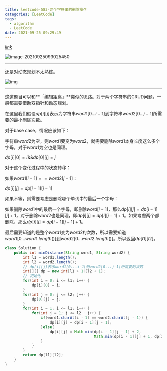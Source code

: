 ```yaml
---
title: leetcode-583-两个字符串的删除操作
categories: [LeetCode]
tags:
  - algorithm
  - LeetCode
date: 2021-09-25 09:29:49
---
```


[$link$](https://leetcode-cn.com/problems/delete-operation-for-two-strings/)

![image-20210925093025450](https://gitee.com/cao_ziqiang/img/raw/master/20210925093025.png)

<hr/>

还是对动态规划不太熟练。

![img](https://gitee.com/cao_ziqiang/img/raw/master/20210925093139.gif)

<hr/>

这道题目可以和**「编辑距离」**类似的思路。对于两个字符串的CRUD问题，一般都需要借助双指针和动态规划。

在这里我们假设$dp[i][j]$表示为字符串$word1[0...i -1]$到字符串$word2[0...j -1]$所需要的最小删除次数。

对于base case，情况应该如下：

字符串$word2$为空，则$word1$要变为$word2$，就需要删除$word1$本身长度这么多个字母，对于$word1$为空也是同理。

$dp[i][0] = i$&&$dp[0][j]=j$

对于这个变化过程中的状态转移：

如果$word1[i -1]==word2[j - 1]$：

$dp[i][j]=dp[i-1][j-1]$

如果不等，则需要考虑是删除哪个单词中的最后一个字母：

如果删除$word1$中的最后一个字母，即删除$word[i-1]$，那么$dp[i][j]=dp[i-1][j]+1$，对于删除$word2$也是同理，即$dp[i][j] = dp[i][j-1]+1$。如果考虑两个都删除，那么$dp[i][j] = dp[i-1][j-1]+1$。

最后需要知道的是整个$word1$变为$word2$的次数，所以需要知道$word1[0...word1.length()]$到$word2[0...word2.length()]$。所以返回$dp[l1][l2]$。

```java
class Solution {
    public int minDistance(String word1, String word2) {
        int l1 = word1.length();
        int l2 = word2.length();
        // dp[i][j]表示word1[0...i-1]到word2[0...j-1]所需要的次数
        int[][] dp = new int[l1 + 1][l2 + 1];
        // 初始化
        for(int i = 0; i <= l1; i++) {
            dp[i][0] = i;
        }
        for(int j = 0; j <= l2; j++) {
            dp[0][j] = j;
        }
        for(int i = 1; i <= l1; i++) {
            for(int j = 1; j <= l2 ; j++) {
                if(word1.charAt(i - 1) == word2.charAt(j - 1)) {
                    dp[i][j] = dp[i - 1][j - 1];
                }else{
                    dp[i][j] = Math.min(dp[i - 1][j - 1] + 2,
                                        Math.min(dp[i - 1][j] + 1, dp[i][j - 1] + 1));
                }
            }
        }
        return dp[l1][l2];
    }
}
```

